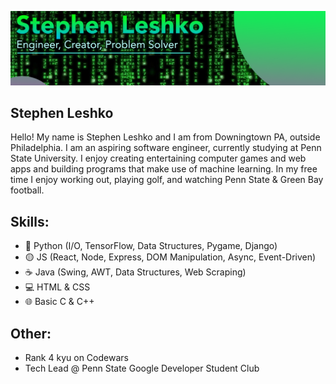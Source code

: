 
![](https://github.com/StephenLeshko/StephenLeshko/blob/main/GitHubBanner.png)
## Stephen Leshko
Hello! My name is Stephen Leshko and I am from Downingtown PA, outside Philadelphia. I am an aspiring software engineer, currently studying at Penn State University. I enjoy creating entertaining computer games and web apps and building programs that make use of machine learning. In my free time I enjoy working out, playing golf, and watching Penn State & Green Bay football.

## Skills: 
* 🐍 Python (I/O, TensorFlow, Data Structures, Pygame, Django)
* 🟡 JS (React, Node, Express, DOM Manipulation, Async, Event-Driven)
* ☕ Java (Swing, AWT, Data Structures, Web Scraping)
* 💻 HTML & CSS
* 🌐 Basic C & C++

## Other:
* Rank 4 kyu on Codewars
* Tech Lead @ Penn State Google Developer Student Club
